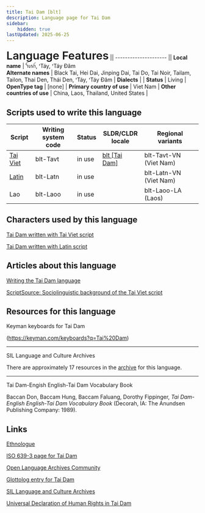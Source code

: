 ```yaml
---
title: Tai Dam [blt]
description: Language page for Tai Dam
sidebar:
    hidden: true
lastUpdated: 2025-06-25
---
```


<span style="font-size: 29px; font-weight: 600">Language Features</span> ||
--------------------- ||
**Local name** | ꪼꪕꪒꪾ, ꞌTáy, ꞌTáy Ðăm    
**Alternate names** | Black Tai, Hei Dai, Jinping Dai, Tai Do, Tai Noir, Tailam, Tailon, Thai Den, Thái Den, ꞌTáy, ꞌTáy Ðăm |
**Dialects** | |
**Status** | Living |
**OpenType tag** | [none] |
**Primary country of use** | Viet Nam |
**Other countries of use** | China, Laos, Thailand, United States |

## Scripts used to write this language

Script | Writing system<br>code | Status | SLDR/CLDR<br>locale | Regional<br>variants |
-------- | ---------------------- | ------ | ------------------- | -------------------- |
[Tai Viet](https://writingsystems.info/scrlang/script-tavt) | blt-Tavt | in use | [blt \[Tai Dam\]](https://unicode.org/cldr/charts/47/summary/blt.html) | blt-Tavt-VN (Viet Nam) |
[Latin](https://writingsystems.info/scrlang/script-latn) | blt-Latn | in use | | blt-Latn-VN (Viet Nam) |
Lao | blt-Laoo | in use | | blt-Laoo-LA (Laos) |

## Characters used by this language

[Tai Dam written with Tai Viet script](https://writingsystems.info/scrlang/lang-blt-chars#blt-Tavt)

[Tai Dam written with Latin script](https://writingsystems.info/scrlang/lang-blt-chars#blt-Latn)

## Articles about this language

[Writing the Tai Dam language](https://writingsystems.info/scrlang/articles/writing-tai-dam-language)

[ScriptSource: Sociolinguistic background of the Tai Viet script](https://scriptsource.org/cms/scripts/page.php?item_id=entry_detail&uid=67379a5c7f)

## Resources for this language

Keyman keyboards for Tai Dam

(https://keyman.com/keyboards?q=Tai%20Dam)

<hr style="color:gray">

SIL Language and Culture Archives

There are approximately 17 resources in the [archive](https://www.sil.org/resources/search/language/blt) for this language.

<hr style="color:gray">

Tai Dam-Engish English-Tai Dam Vocabulary Book

Baccan Don, Baccam Hung, Baccam Faluang, Dorothy Fippinger, _Tai Dam-English English-Tai Dam Vocabulary Book_ (Decorah, IA: The Anundsen Publishing Company: 1989).

## Links

[Ethnologue](http://www.ethnologue.com/language/blt)

[ISO 639-3 page for Tai Dam](http://iso639-3.sil.org/code/blt)

[Open Language Archives Community](http://www.language-archives.org/language/blt)

[Glottolog entry for Tai Dam](http://www.glottolog.org/glottolog?iso=blt)

[SIL Language and Culture Archives](http://www.sil.org/resources/search/language/blt)

[Universal Declaration of Human Rights in Tai Dam](http://efele.net/udhr/d/udhr_blt.txt)
